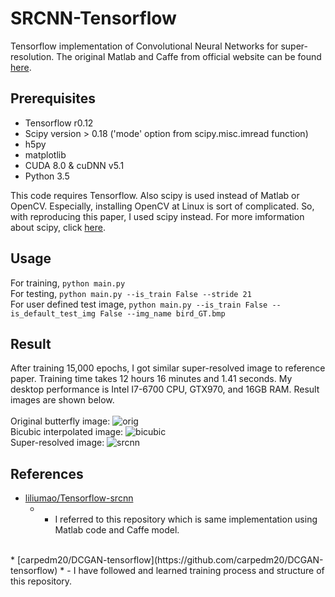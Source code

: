 # SRCNN-Tensorflow
Tensorflow implementation of Convolutional Neural Networks for super-resolution. The original Matlab and Caffe from official website can be found [here](http://mmlab.ie.cuhk.edu.hk/projects/SRCNN.html).

## Prerequisites
 * Tensorflow r0.12
 * Scipy version > 0.18 ('mode' option from scipy.misc.imread function)
 * h5py
 * matplotlib
 * CUDA 8.0 & cuDNN v5.1 
 * Python 3.5

This code requires Tensorflow. Also scipy is used instead of Matlab or OpenCV. Especially, installing OpenCV at Linux is sort of complicated. So, with reproducing this paper, I used scipy instead. For more imformation about scipy, click [here](https://www.scipy.org/).

## Usage
For training, `python main.py`
<br>
For testing, `python main.py --is_train False --stride 21`
<br>
For user defined test image, `python main.py --is_train False --is_default_test_img False --img_name bird_GT.bmp`

## Result
After training 15,000 epochs, I got similar super-resolved image to reference paper. Training time takes 12 hours 16 minutes and 1.41 seconds. My desktop performance is Intel I7-6700 CPU, GTX970, and 16GB RAM. Result images are shown below.<br><br>
Original butterfly image:
![orig](https://github.com/tegg89/SRCNN-Tensorflow/blob/master/result/orig.png)<br>
Bicubic interpolated image:
![bicubic](https://github.com/tegg89/SRCNN-Tensorflow/blob/master/result/bicubic.png)<br>
Super-resolved image:
![srcnn](https://github.com/tegg89/SRCNN-Tensorflow/blob/master/result/srcnn.png)

## References
* [liliumao/Tensorflow-srcnn](https://github.com/liliumao/Tensorflow-srcnn) 
  * - I referred to this repository which is same implementation using Matlab code and Caffe model.
<br>
* [carpedm20/DCGAN-tensorflow](https://github.com/carpedm20/DCGAN-tensorflow) 
  * - I have followed and learned training process and structure of this repository.

